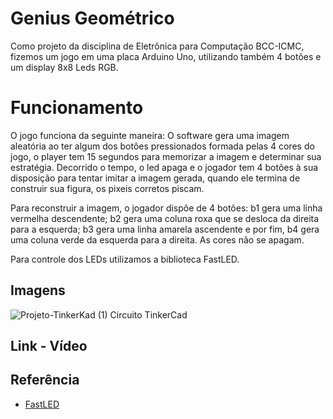 
# Genius Geométrico

Como projeto da disciplina de Eletrônica para Computação BCC-ICMC, fizemos um jogo em uma placa Arduino Uno, utilizando também 4 botões e um display 8x8 Leds RGB.

# Funcionamento

O jogo funciona da seguinte maneira: O software gera uma imagem aleatória ao ter algum dos botões pressionados formada pelas 4 cores do jogo, o player tem 15 segundos para memorizar a imagem e determinar sua estratégia. Decorrido o tempo, o led apaga e o jogador tem 4 botões à sua disposição para tentar imitar a imagem gerada, quando ele termina de construir sua figura, os pixeis corretos piscam. 

Para reconstruir a imagem, o jogador dispôe de 4 botões: b1 gera uma linha vermelha descendente; b2 gera uma coluna roxa que se desloca da direita para a esquerda; b3 gera uma linha amarela ascendente e por fim, b4 gera uma coluna verde da esquerda para a direita.
As cores não se apagam.

Para controle dos LEDs utilizamos a biblioteca FastLED.

## Imagens

![Projeto-TinkerKad (1)](https://github.com/LVinaud/GeniusGeometrico/assets/128495824/baa43010-b67e-4109-b98d-a34967b11efd)
 Circuito TinkerCad

## Link - Vídeo




## Referência

 - [FastLED](http://fastled.io/)


